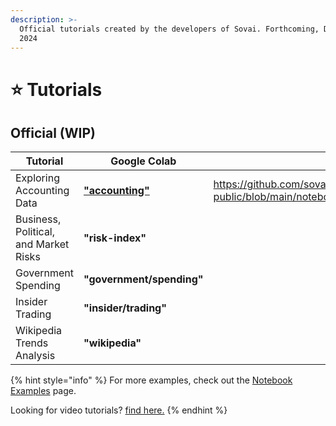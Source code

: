 ```yaml
---
description: >-
  Official tutorials created by the developers of Sovai. Forthcoming, December
  2024
---
```


# ⭐ Tutorials

## Official (WIP)

<table><thead><tr><th>Tutorial</th><th>Google Colab</th><th data-type="content-ref">GitHub</th></tr></thead><tbody><tr><td>Exploring Accounting Data</td><td><a href="https://colab.research.google.com/github/sovai-research/sovai-public/blob/main/notebooks/tutorials/Bankruptcy%20Prediction.ipynb"><strong>"accounting"</strong></a></td><td><a href="https://github.com/sovai-research/sovai-public/blob/main/notebooks/tutorials/Accounting%20Data.ipynb">https://github.com/sovai-research/sovai-public/blob/main/notebooks/tutorials/Accounting%20Data.ipynb</a></td></tr><tr><td>Business, Political, and Market Risks</td><td><strong>"risk-index"</strong></td><td></td></tr><tr><td>Government Spending</td><td><strong>"government/spending"</strong></td><td></td></tr><tr><td>Insider Trading</td><td><strong>"insider/trading"</strong></td><td></td></tr><tr><td>Wikipedia Trends Analysis</td><td><strong>"wikipedia"</strong></td><td></td></tr></tbody></table>

{% hint style="info" %}
For more examples, check out the [Notebook Examples](broken-reference) page.

Looking for video tutorials? [find here.](broken-reference)
{% endhint %}
